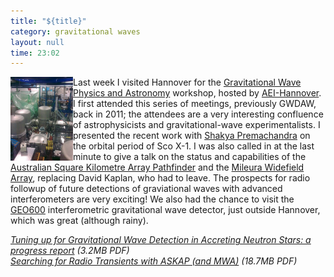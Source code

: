 ```yaml
---
title: "${title}"
category: gravitational waves
layout: null
time: 23:02
---
```

<!-- converted from blosxom format post by dkg 22.1.2022 -->
  <!---- Begin .post ---->
<img src="images/geo600.jpg" width="100" align="left">
Last week I visited Hannover for the 
<a href="https://gwpaw2012.aei.mpg.de/">Gravitational Wave Physics and Astronomy</a>
workshop, hosted by <a href="http://www.aei-hannover.de/">AEI-Hannover</a>.  I
first attended this series of meetings, previously GWDAW, back in 2011; the
attendees are a very interesting confluence of astrophysicists and
gravitational-wave experimentalists.
I presented the recent work with <a href="http://physics.monash.edu.au/people/students/premachandra.html">Shakya Premachandra</a> on the orbital period of
Sco X-1. I was also called in at the last minute to give a talk on the 
status and capabilities of the 
<a href="http://www.atnf.csiro.au/projects/askap/">Australian Square Kilometre
Array Pathfinder</a> and the 
<a href="http://www.mwatelescope.org/">Mileura Widefield Array</a>, replacing
David Kaplan, who had to leave. The prospects for radio followup of future
detections of graviational waves with advanced interferometers are very
exciting!
We also had the chance to visit the 
<a href="http://www.geo600.org/">GEO600</a> interferometric gravitational
wave detector, just outside Hannover, which was great (although rainy).
<p>
<em><a href="http://users.monash.edu.au/~dgallow/docs/Galloway%20GWPAW2012.pdf">Tuning up for Gravitational Wave Detection in Accreting Neutron Stars: a progress report</a> (3.2MB PDF)<br>
<a href="http://users.monash.edu.au/~dgallow/docs/Galloway%20ASKAP.pdf">Searching for Radio Transients with ASKAP (and MWA)</a> (18.7MB PDF)<br>
</em>
